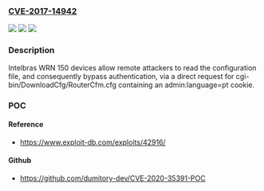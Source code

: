 ### [CVE-2017-14942](https://cve.mitre.org/cgi-bin/cvename.cgi?name=CVE-2017-14942)
![](https://img.shields.io/static/v1?label=Product&message=n%2Fa&color=blue)
![](https://img.shields.io/static/v1?label=Version&message=n%2Fa&color=blue)
![](https://img.shields.io/static/v1?label=Vulnerability&message=n%2Fa&color=brighgreen)

### Description

Intelbras WRN 150 devices allow remote attackers to read the configuration file, and consequently bypass authentication, via a direct request for cgi-bin/DownloadCfg/RouterCfm.cfg containing an admin:language=pt cookie.

### POC

#### Reference
- https://www.exploit-db.com/exploits/42916/

#### Github
- https://github.com/dumitory-dev/CVE-2020-35391-POC

